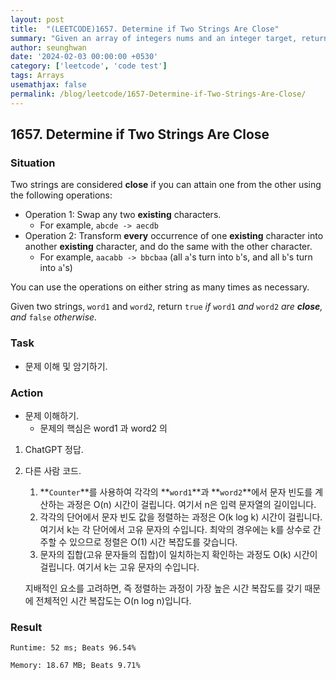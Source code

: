 ```yaml
---
layout: post
title:  "(LEETCODE)1657. Determine if Two Strings Are Close"
summary: "Given an array of integers nums and an integer target, return indices of the two numbers such that they add up to target."
author: seunghwan
date: '2024-02-03 00:00:00 +0530'
category: ['leetcode', 'code test']
tags: Arrays
usemathjax: false
permalink: /blog/leetcode/1657-Determine-if-Two-Strings-Are-Close/
---
```

## 1657. Determine if Two Strings Are Close
### Situation

Two strings are considered **close** if you can attain one from the other using the following operations:

- Operation 1: Swap any two **existing** characters.
    - For example, `abcde -> aecdb`
- Operation 2: Transform **every** occurrence of one **existing** character into another **existing** character, and do the same with the other character.
    - For example, `aacabb -> bbcbaa` (all `a`'s turn into `b`'s, and all `b`'s turn into `a`'s)

You can use the operations on either string as many times as necessary.

Given two strings, `word1` and `word2`, return `true` *if* `word1` *and* `word2` *are **close**, and* `false` *otherwise.*

### Task

- 문제 이해 및 암기하기.

### Action

- 문제 이해하기.
    - 문제의 핵심은 word1 과 word2 의

1. ChatGPT 정답.
    
    
2. 다른 사람 코드.
    
    1. **`Counter`**를 사용하여 각각의 **`word1`**과 **`word2`**에서 문자 빈도를 계산하는 과정은 O(n) 시간이 걸립니다. 여기서 n은 입력 문자열의 길이입니다.
    2. 각각의 단어에서 문자 빈도 값을 정렬하는 과정은 O(k log k) 시간이 걸립니다. 여기서 k는 각 단어에서 고유 문자의 수입니다. 최악의 경우에는 k를 상수로 간주할 수 있으므로 정렬은 O(1) 시간 복잡도를 갖습니다.
    3. 문자의 집합(고유 문자들의 집합)이 일치하는지 확인하는 과정도 O(k) 시간이 걸립니다. 여기서 k는 고유 문자의 수입니다.
    
    지배적인 요소를 고려하면, 즉 정렬하는 과정이 가장 높은 시간 복잡도를 갖기 때문에 전체적인 시간 복잡도는 O(n log n)입니다.
    

### Result

    Runtime: 52 ms; Beats 96.54%

    Memory: 18.67 MB; Beats 9.71%